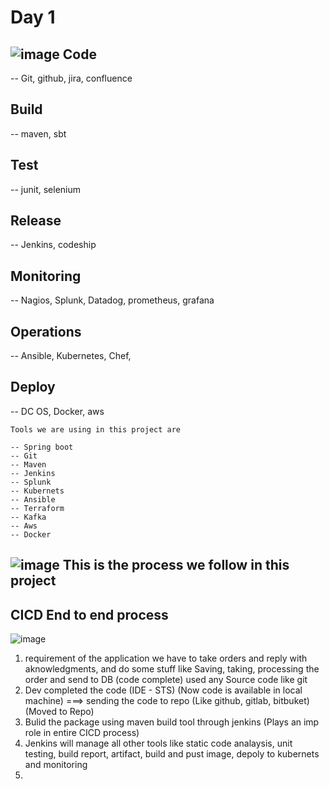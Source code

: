Day 1
=====
![image](https://github.com/pavankumar0077/DevOps_Spring_boot_project/assets/40380941/691ac5f3-7354-451f-9365-8e5a87545341)
Code 
----
-- Git, github, jira, confluence

Build
----
-- maven, sbt

Test
----
-- junit, selenium

Release
-------
-- Jenkins, codeship

Monitoring
----------
-- Nagios, Splunk, Datadog, prometheus, grafana

Operations
-----------
-- Ansible, Kubernetes, Chef,

Deploy
------
-- DC OS, Docker, aws

```
Tools we are using in this project are 
```
```
-- Spring boot
-- Git
-- Maven
-- Jenkins
-- Splunk
-- Kubernets
-- Ansible
-- Terraform
-- Kafka
-- Aws
-- Docker
```

![image](https://github.com/pavankumar0077/DevOps_Spring_boot_project/assets/40380941/adc48e0a-cba5-4a0e-a68e-939f72b881ba)
This is the process we follow in this project
---

CICD End to end process
----------------------
![image](https://github.com/pavankumar0077/DevOps_Spring_boot_project/assets/40380941/6b564b2b-b124-44d0-b6dc-61de9a9c2748)

1) requirement of the application we have to take orders and reply with aknowledgments, and do some stuff like Saving, taking, processing the order and send to DB (code complete) used any Source code like git
2) Dev completed the code (IDE - STS) (Now code is available in local machine) ===> sending the code to repo (Like github, gitlab, bitbuket) (Moved to Repo)
3) Bulid the package using maven build tool through jenkins (Plays an imp role in entire CICD process)
4) Jenkins will manage all other tools like static code analaysis, unit testing, build report, artifact, build and pust image, depoly to kubernets and monitoring
5) 












